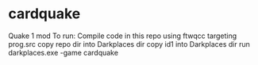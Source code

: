 # cardquake

Quake 1 mod
To run:
Compile code in this repo using ftwqcc targeting prog.src
copy repo dir into Darkplaces dir
copy id1 into Darkplaces dir
run darkplaces.exe -game cardquake
